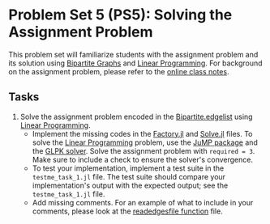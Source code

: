 # Problem Set 5 (PS5): Solving the Assignment Problem
This problem set will familiarize students with the assignment problem and its solution using [Bipartite Graphs](https://en.wikipedia.org/wiki/Bipartite_graph) and [Linear Programming](https://en.wikipedia.org/wiki/Linear_programming). For background on the assignment problem, please refer to the [online class notes](https://varnerlab.github.io/CHEME-4800-5800-ComputingBook/unit-3-learning/lp.html#minimum-flow-problems).

## Tasks
1. Solve the assignment problem encoded in the [Bipartite.edgelist](data/Bipartite.edgelist) using [Linear Programming](https://en.wikipedia.org/wiki/Linear_programming). 
    - Implement the missing codes in the [Factory.jl](src/Factory.jl) and [Solve.jl](src/Solve.jl) files. To solve the [Linear Programming](https://en.wikipedia.org/wiki/Linear_programming) problem, use the [JuMP package](https://jump.dev/JuMP.jl/stable/) and the [GLPK solver](https://jump.dev/GLPK.jl/stable/). Solve the assignment problem with `required = 3`. Make sure to include a check to ensure the solver's convergence.
    - To test your implementation, implement a test suite in the `testme_task_1.jl` file. The test suite should compare your implementation's output with the expected output; see the `testme_task_1.jl` file.
    - Add missing comments. For an example of what to include in your comments, please look at the [readedgesfile function](src/Files.jl) file.

